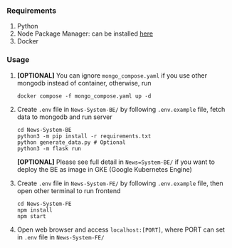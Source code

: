 ### Requirements
1. Python
2. Node Package Manager: can be installed [here](https://nodejs.org/en/download)
3. Docker

### Usage
1. **[OPTIONAL]** You can ignore `mongo_compose.yaml` if you use other mongodb instead of container, otherwise, run
    ```
    docker compose -f mongo_compose.yaml up -d
    ```

2. Create `.env` file in `News-System-BE/` by following `.env.example` file, fetch data to mongodb and run server
    ```
    cd News-System-BE
    python3 -m pip install -r requirements.txt
    python generate_data.py # Optional
    python3 -m flask run
    ``` 
    **[OPTIONAL]** Please see full detail in `News=System-BE/` if you want to deploy the BE as image in GKE (Google Kubernetes Engine)

3. Create `.env` file in `News-System-FE/` by following `.env.example` file, then open other terminal to run frontend
    ```
    cd News-System-FE
    npm install
    npm start
    ```
4. Open web browser and access `localhost:[PORT]`, where PORT can set in `.env` file in `News-System-FE/`